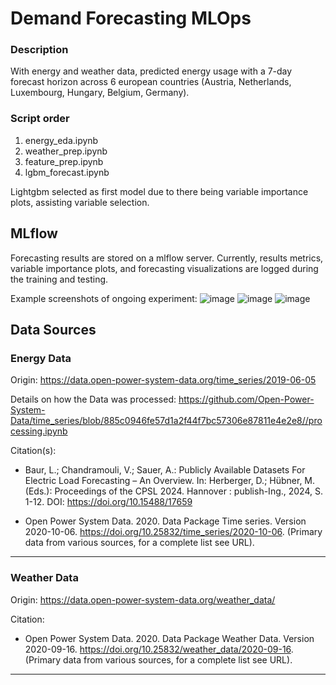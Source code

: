 # Demand Forecasting MLOps

### Description
With energy and weather data, predicted energy usage with a 7-day forecast horizon across 6 european countries (Austria, Netherlands, Luxembourg, Hungary, Belgium, Germany). 

### Script order
1. energy_eda.ipynb 
2. weather_prep.ipynb
3. feature_prep.ipynb
4. lgbm_forecast.ipynb

Lightgbm selected as first model due to there being variable importance plots, assisting variable selection. 

## MLflow
Forecasting results are stored on a mlflow server. Currently, results metrics, variable importance plots, and forecasting visualizations are logged during the training and testing.

Example screenshots of ongoing experiment:
![image](https://github.com/user-attachments/assets/e010afa6-b44d-4e8b-985e-969e320e9f18)
![image](https://github.com/user-attachments/assets/2c416a9d-410e-42c3-a53a-1520099daac6)
![image](https://github.com/user-attachments/assets/13a39f8d-7093-4fa3-bba3-ae6630d811d7)

## Data Sources
### Energy Data 
Origin: https://data.open-power-system-data.org/time_series/2019-06-05      

Details on how the Data was processed:
https://github.com/Open-Power-System-Data/time_series/blob/885c0946fe57d1a2f44f7bc57306e87811e4e2e8//processing.ipynb   

 Citation(s): 
- Baur, L.; Chandramouli, V.; Sauer, A.: Publicly Available Datasets For Electric Load Forecasting – An Overview. In: Herberger, D.; Hübner, M. (Eds.): Proceedings of the CPSL 2024. Hannover : publish-Ing., 2024, S. 1-12. DOI: https://doi.org/10.15488/17659

- Open Power System Data. 2020. Data Package Time series. Version 2020-10-06. https://doi.org/10.25832/time_series/2020-10-06. (Primary data from various sources, for a complete list see URL).

___

### Weather Data 
Origin: https://data.open-power-system-data.org/weather_data/    

Citation:
- Open Power System Data. 2020. Data Package Weather Data. Version 2020-09-16. https://doi.org/10.25832/weather_data/2020-09-16. (Primary data from various sources, for a complete list see URL).
___
